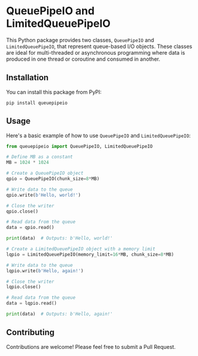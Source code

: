 # QueuePipeIO and LimitedQueuePipeIO

This Python package provides two classes, `QueuePipeIO` and `LimitedQueuePipeIO`, that represent queue-based I/O objects. These classes are ideal for multi-threaded or asynchronous programming where data is produced in one thread or coroutine and consumed in another.

## Installation

You can install this package from PyPI:

```
pip install queuepipeio
```

## Usage

Here's a basic example of how to use `QueuePipeIO` and `LimitedQueuePipeIO`:

```python
from queuepipeio import QueuePipeIO, LimitedQueuePipeIO

# Define MB as a constant
MB = 1024 * 1024

# Create a QueuePipeIO object
qpio = QueuePipeIO(chunk_size=8*MB)

# Write data to the queue
qpio.write(b'Hello, world!')

# Close the writer
qpio.close()

# Read data from the queue
data = qpio.read()

print(data)  # Outputs: b'Hello, world!'

# Create a LimitedQueuePipeIO object with a memory limit
lqpio = LimitedQueuePipeIO(memory_limit=16*MB, chunk_size=8*MB)

# Write data to the queue
lqpio.write(b'Hello, again!')

# Close the writer
lqpio.close()

# Read data from the queue
data = lqpio.read()

print(data)  # Outputs: b'Hello, again!'
```

## Contributing

Contributions are welcome! Please feel free to submit a Pull Request.